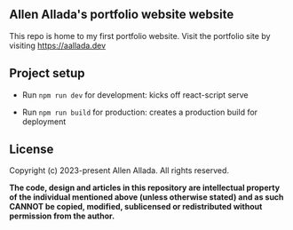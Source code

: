 ## Allen Allada's portfolio website website

This repo is home to my first portfolio website. Visit the portfolio site by visiting https://aallada.dev

## Project setup

-   Run `npm run dev` for development: kicks off react-script serve

-   Run `npm run build` for production: creates a production build for deployment

## License

Copyright (c) 2023-present Allen Allada. All rights reserved.

**The code, design and articles in this repository are intellectual property of
the individual mentioned above (unless otherwise stated) and as such CANNOT be
copied, modified, sublicensed or redistributed without permission from the
author.**
